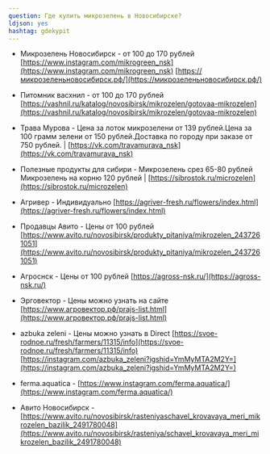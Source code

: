```yaml
---
question: Где купить микрозелень в Новосибирске?
ldjson: yes 
hashtag: gdekypit
---
```



* Микрозелень Новосибирск - от 100 до 170 рублей  [https://www.instagram.com/mikrogreen_nsk](https://www.instagram.com/mikrogreen_nsk) [https://микрозеленьновосибирск.рф/](https://микрозеленьновосибирск.рф/) 


* Питомник васхнил - от 100 до 170 рублей   [https://vashnil.ru/katalog/novosibirsk/mikrozelen/gotovaa-mikrozelen](https://vashnil.ru/katalog/novosibirsk/mikrozelen/gotovaa-mikrozelen) 

* Трава Мурова - Цена за лоток микрозелени от 139 рублей.Цена за 100 грамм зелени от 150 рублей.Доставка по городу при заказе от 750 рублей. | [https://vk.com/travamurava_nsk](https://vk.com/travamurava_nsk)

* Полезные продукты для сибири - Микрозелень срез 65-80 рублей Микрозелень на корню 120 рублей | [https://sibrostok.ru/microzelen](https://sibrostok.ru/microzelen)

* Агривер - Индивидуально  [https://agriver-fresh.ru/flowers/index.html](https://agriver-fresh.ru/flowers/index.html)

* Продавцы Авито - Цены от 100 рублей  [https://www.avito.ru/novosibirsk/produkty_pitaniya/mikrozelen_2437261051](https://www.avito.ru/novosibirsk/produkty_pitaniya/mikrozelen_2437261051)

* Агроснск - Цены от 100 рублей  [https://agross-nsk.ru/](https://agross-nsk.ru/)

* Эрговектор - Цены можно узнать на сайте  [https://www.агровектор.рф/prajs-list.html](https://www.агровектор.рф/prajs-list.html)

* azbuka zeleni - Цены можно узнать в Direct  [https://svoe-rodnoe.ru/fresh/farmers/11315/info](https://svoe-rodnoe.ru/fresh/farmers/11315/info) [https://instagram.com/azbuka_zeleni?igshid=YmMyMTA2M2Y=](https://instagram.com/azbuka_zeleni?igshid=YmMyMTA2M2Y=)

* ferma.aquatica - [https://www.instagram.com/ferma.aquatica/](https://www.instagram.com/ferma.aquatica/)

* Авито Новосибирск - [https://www.avito.ru/novosibirsk/rasteniyaschavel_krovavaya_meri_mikrozelen_bazilik_2491780048](https://www.avito.ru/novosibirsk/rasteniya/schavel_krovavaya_meri_mikrozelen_bazilik_2491780048)
